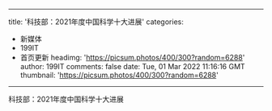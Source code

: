 
---
title: '科技部：2021年度中国科学十大进展'
categories: 
 - 新媒体
 - 199IT
 - 首页更新
headimg: 'https://picsum.photos/400/300?random=6288'
author: 199IT
comments: false
date: Tue, 01 Mar 2022 11:16:16 GMT
thumbnail: 'https://picsum.photos/400/300?random=6288'
---

<div>   
科技部：2021年度中国科学十大进展  
</div>
            